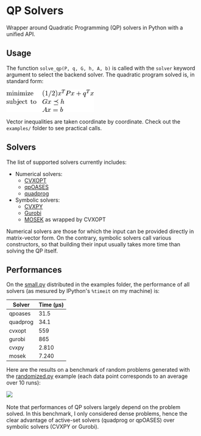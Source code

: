 # QP Solvers

Wrapper around Quadratic Programming (QP) solvers in Python with a unified API.

## Usage

The function ``solve_qp(P, q, G, h, A, b)`` is called with the ``solver``
keyword argument to select the backend solver. The quadratic program solved is,
in standard form:

<img src=".qp.png">

Vector inequalities are taken coordinate by coordinate. Check out the
``examples/`` folder to see practical calls.

## Solvers

The list of supported solvers currently includes:

- Numerical solvers:
    - [CVXOPT](http://cvxopt.org/)
    - [qpOASES](https://projects.coin-or.org/qpOASES)
    - [quadprog](https://pypi.python.org/pypi/quadprog/)
- Symbolic solvers:
    - [CVXPY](http://www.cvxpy.org/en/latest/)
    - [Gurobi](https://www.gurobi.com/)
    - [MOSEK](https://mosek.com/) as wrapped by CVXOPT

Numerical solvers are those for which the input can be provided directly in
matrix-vector form. On the contrary, symbolic solvers call various
constructors, so that building their input usually takes more time than solving
the QP itself.

## Performances

On the [small.py](examples/small.py) distributed in the examples folder, the
performance of all solvers (as mesured by IPython's ``%timeit`` on my machine)
is:

| Solver   | Time (µs) |
| -------- | ----------|
| qpoases  | 31.5      |
| quadprog | 34.1      |
| cvxopt   | 559       |
| gurobi   | 865       |
| cvxpy    | 2.810     |
| mosek    | 7.240     |

Here are the results on a benchmark of random problems generated with the
[randomized.py](examples/randomized.py) example (each data point corresponds to
an average over 10 runs):

<img src="https://scaron.info/images/qp-benchmark.png">

Note that performances of QP solvers largely depend on the problem solved. In
this benchmark, I only considered dense problems, hence the clear advantage of
active-set solvers (quadprog or qpOASES) over symbolic solvers (CVXPY or
Gurobi).
